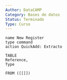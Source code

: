 ```yaml
---
Author: DataCAMP
Category: Bases de datos
Status: Terminado
Type: Curso
---
```

```button
name New Register
type command
action QuickAdd: Extracto
```



```dataview
TABLE 
Reference, 
Type

FROM ([[]])
```






